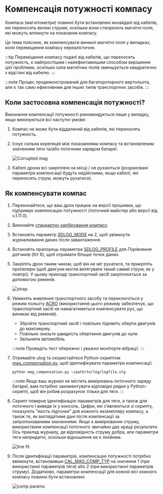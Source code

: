 # Компенсація потужності компасу

Компаси (магнітометри) повинні бути встановлені якнайдалі від кабелів, які переносять великі струми, оскільки вони створюють магнітні поля, які можуть вплинути на показання компасу.

Ця тема пояснює, як компенсувати виниклі магнітні поля у випадках, коли переміщення компасу нереалістичне.

:::tip
Переміщення компасу подалі від кабелів, що переносять потужність, є найпростішим і найефективнішим способом вирішення цієї проблеми, оскільки сила магнітних полів зменшується квадратично з відстані від кабелю.
:::

:::note
Процес продемонстрований для багатороторного вертольота, але є так само ефективним для інших типів транспортних засобів.
:::

<a id="when"></a>

## Коли застосовна компенсація потужності?

Виконання компенсації потужності рекомендується лише у випадку, якщо виконуються всі наступні умови:

1. Компас не може бути віддалений від кабелів, які переносять потужність.
1. Існує сильна кореляція між показаннями компасу та встановленим значенням тяги та/або поточним зарядом батареї.

   ![Corrupted mag](../../assets/advanced_config/corrupted_mag.png)

1. Кабелі дрона всі закріплені на місці / не рухаються (розраховані параметри компенсації будуть недійсними, якщо кабелі, які переносять струм, можуть рухатися).

<a id="how"></a>

## Як компенсувати компас

1. Переконайтеся, що ваш дрон працює на версії прошивки, що підтримує компенсацію потужності (поточний майстер або версії від v.1.11.0).
1. Виконайте [стандартну калібрування компасу](../config/compass.md#compass-calibration).
1. Встановіть параметр [SDLOG_MODE](../advanced_config/parameter_reference.md#SDLOG_MODE) на 2, щоб увімкнути журналювання даних після завантаження.
1. Встановіть прапорець параметра [SDLOG_PROFILE](../advanced_config/parameter_reference.md#SDLOG_PROFILE) для _Порівняння датчиків_ (біт 6), щоб отримати більше точок даних.
1. Закріпіть дрон таким чином, щоб він не міг рухатися, та прикріпіть пропелери (щоб двигуни могли витягувати такий самий струм, як у повітрі). У цьому прикладі транспортний засіб закріплюється за допомогою ременів.

   ![strap](../../assets/advanced_config/strap.png)

1. Увімкніть живлення транспортного засобу та переключіться у режим польоту [ACRO](../flight_modes_mc/acro.md) (використання цього режиму забезпечує, що транспортний засіб не намагатиметься компенсувати рух, що виникає від ременів).

   - Збройте транспортний засіб і повільно підніміть оберти двигунів до максимуму.
   - Повільно знизьте швидкість обертання двигунів до нуля.
   - Звільнити автомобіль

   :::note
Проведіть тест обережно і уважно моніторте вібрації.
:::

1. Отримайте ulog та скористайтеся Python-скриптом [mag_compensation.py](https://github.com/PX4/PX4-Autopilot/blob/release/1.15/src/modules/sensors/vehicle_magnetometer/mag_compensation/python/mag_compensation.py), щоб ідентифікувати параметри компенсації.

   ```sh
   python mag_compensation.py ~/path/to/log/logfile.ulg
   ```

   :::note
Якщо ваш журнал не містить вимірювань поточного заряду батареї, вам потрібно закоментувати відповідні рядки у Python-скрипті, щоб він робив розрахунок тільки для тяги.
:::

1. Скрипт поверне ідентифікацію параметрів для тяги, а також для поточного і виведе їх у консоль. Цифри, які з'являються зі скрипту, показують "якість підгонки" для кожного екземпляру компасу, а також те, як виглядатиме дані після компенсації за запропонованими значеннями. Якщо є вимірювання струму, використання компенсації поточного звичайно дає кращі результати. Ось приклад журналу, де відповідність струму добра, але параметри тяги непридатні, оскільки відношення не є лінійним.

   ![line fit](../../assets/advanced_config/line_fit.png)

1. Після ідентифікації параметрів, компенсацію потужності потрібно ввімкнути, встановивши [CAL_MAG_COMP_TYP](../advanced_config/parameter_reference.md#CAL_MAG_COMP_TYP) на значення 1 (при використанні параметрів тяги) або 2 (при використанні параметрів струму). Додатково, параметри компенсації для кожної вісі кожного компасу повинні бути встановлені.

   ![comp params](../../assets/advanced_config/comp_params.png)
